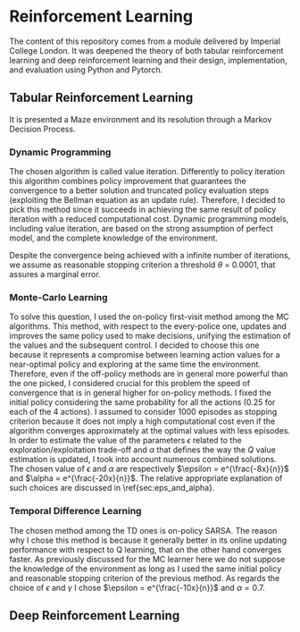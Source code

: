 # Reinforcement Learning

The content of this repository comes from a module delivered by Imperial College London.
It was deepened the theory of both tabular reinforcement learning and deep reinforcement learning and their design, implementation, and evaluation using Python and Pytorch.

## Tabular Reinforcement Learning

It is presented a Maze environment and its resolution through a Markov Decision Process.

### Dynamic Programming

The chosen algorithm is called value iteration. Differently to policy iteration this algorithm combines policy improvement that guarantees the convergence to a better solution and truncated policy evaluation steps (exploiting the Bellman equation as an update rule). Therefore, I decided to pick this method since it succeeds in achieving the same result of policy iteration with a reduced computational cost. 
Dynamic programming models, including value iteration, are based on the strong assumption of perfect model, and the complete knowledge of the environment.

Despite the convergence being achieved with a infinite number of iterations, we assume as reasonable stopping criterion a threshold $\theta$ = 0.0001, that assures a marginal error. 

### Monte-Carlo Learning

To solve this question, I used the on-policy first-visit method among the MC algorithms. This method, with respect to the every-police one, updates and improves the same policy used to make decisions, unifying the estimation of the values and the subsequent control. I decided to choose this one because it represents a compromise between learning action values for a near-optimal policy and exploring at the same time the environment. Therefore, even if the off-policy methods are in general more powerful than the one picked, I considered crucial for this problem the speed of convergence that is in general higher for on-policy methods. I fixed the initial policy considering the same probability for all the actions (0.25 for each of the 4 actions). I assumed to consider 1000 episodes as stopping criterion because it does not imply a high computational cost even if the algorithm converges approximately at the optimal values with less episodes. In order to estimate the value of the parameters $\epsilon$ related to the exploration/exploitation trade-off and $\alpha$ that defines the way the $Q$ value estimation is updated, I took into account numerous combined solutions. The chosen value of $\epsilon$ and $\alpha$ are respectively $\epsilon = e^{\frac{-8x}{n}}$ and $\alpha = e^{\frac{-20x}{n}}$. The relative appropriate explanation of such choices are discussed in \ref{sec:eps_and_alpha}.

### Temporal Difference Learning

The chosen method among the TD ones is on-policy SARSA. The reason why I chose this method is because it generally better in its online updating performance with respect to Q learning, that on the other hand converges faster. As previously discussed for the MC learner here we do not suppose the knowledge of the environment as long as I used the same initial policy and reasonable stopping criterion of the previous method. As regards the choice of $\epsilon$ and $\gamma$ I chose $\epsilon = e^{\frac{-10x}{n}}$ and $\alpha = 0.7$. 

## Deep Reinforcement Learning



